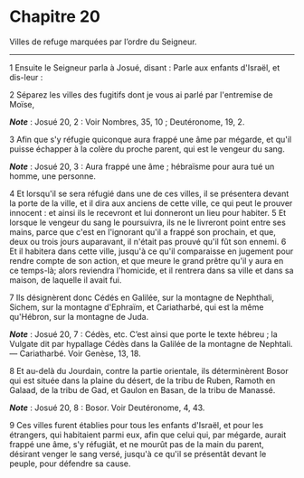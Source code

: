 # Chapitre 20

Villes de refuge marquées par l’ordre du Seigneur.

***

1 Ensuite le Seigneur parla à Josué, disant : Parle aux enfants d'Israël, et dis-leur :


2 Séparez les villes des fugitifs dont je vous ai parlé par l'entremise de Moïse,

***Note*** :  Josué 20, 2 : Voir Nombres, 35, 10 ; Deutéronome, 19, 2.

3 Afin que s'y réfugie quiconque aura frappé une âme par mégarde, et qu'il puisse échapper à la colère du proche parent, qui est le vengeur du sang.

***Note*** :  Josué 20, 3 : Aura frappé une âme ; hébraïsme pour aura tué un homme, une personne.

4 Et lorsqu'il se sera réfugié dans une de ces villes, il se présentera devant la porte de la ville, et il dira aux anciens de cette ville, ce qui peut le prouver innocent : et ainsi ils le recevront et lui donneront un lieu pour habiter. 5 Et lorsque le vengeur du sang le poursuivra, ils ne le livreront point entre ses mains, parce que c'est en l'ignorant qu'il a frappé son prochain, et que, deux ou trois jours auparavant, il n'était pas prouvé qu'il fût son ennemi. 6 Et il habitera dans cette ville, jusqu'à ce qu'il comparaisse en jugement pour rendre compte de son action, et que meure le grand prêtre qu'il y aura en ce temps-là; alors reviendra l'homicide, et il rentrera dans sa ville et dans sa maison, de laquelle il avait fui.


7 Ils désignèrent donc Cédés en Galilée, sur la montagne de Nephthali, Sichem, sur la montagne d'Ephraïm, et Cariatharbé, qui est la même qu'Hébron, sur la montagne de Juda.

***Note*** :  Josué 20, 7 : Cédès, etc. C’est ainsi que porte le texte hébreu ; la Vulgate dit par hypallage Cédès dans la Galilée de la montagne de Nephtali. ― Cariatharbé. Voir Genèse, 13, 18.

8 Et au-delà du Jourdain, contre la partie orientale, ils déterminèrent Bosor qui est située dans la plaine du désert, de la tribu de Ruben, Ramoth en Galaad, de la tribu de Gad, et Gaulon en Basan, de la tribu de Manassé.

***Note*** :  Josué 20, 8 : Bosor. Voir Deutéronome, 4, 43.


9 Ces villes furent établies pour tous les enfants d'Israël, et pour les étrangers, qui habitaient parmi eux, afin que celui qui, par mégarde, aurait frappé une âme, s'y réfugiât, et ne mourût pas de la main du parent, désirant venger le sang versé, jusqu'à ce qu'il se présentât devant le peuple, pour défendre sa cause.

